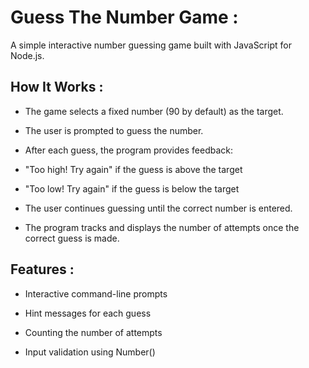 # Guess The Number Game :

A simple interactive number guessing game built with JavaScript for Node.js.

## How It Works :

- The game selects a fixed number (90 by default) as the target.

- The user is prompted to guess the number.

- After each guess, the program provides feedback:

- "Too high! Try again" if the guess is above the target

- "Too low! Try again" if the guess is below the target

- The user continues guessing until the correct number is entered.

- The program tracks and displays the number of attempts once the correct guess is made.

## Features :

- Interactive command-line prompts

- Hint messages for each guess

- Counting the number of attempts

- Input validation using Number()